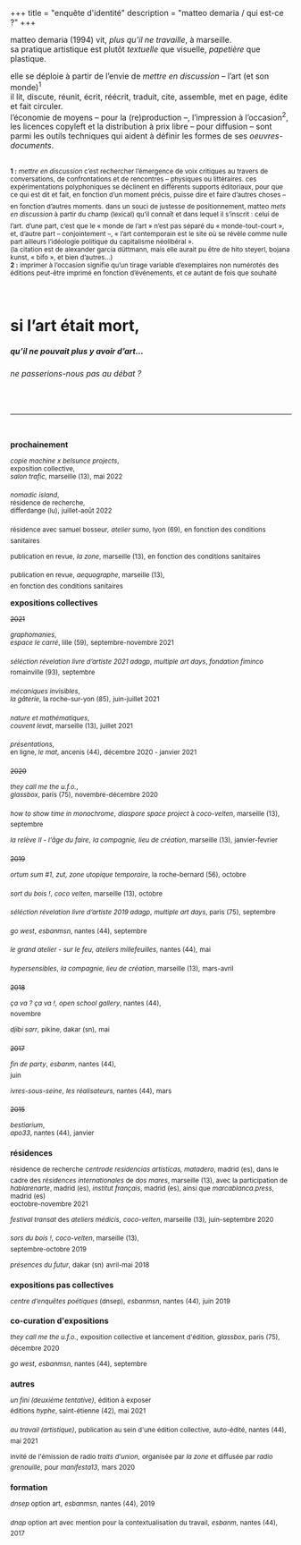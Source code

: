 +++
title = "enquête d'identité"
description = "matteo demaria / qui est-ce ?"
+++

matteo demaria (1994) vit, *plus qu’il ne travaille*, à marseille. </br>
sa pratique artistique est plutôt *textuelle* que visuelle, *papetière* que plastique.</br>

elle se déploie à partir de l’envie de *mettre en discussion* – l’art (et son monde)<sup>1</sup></br>
il lit, discute, réunit, écrit, réécrit, traduit, cite, assemble, met en page, édite et fait circuler.</br>
l’économie de moyens – pour la (re)production –, l’impression à l’occasion<sup>2</sup>, les licences copyleft et la distribution à prix libre – pour diffusion – sont parmi les outils techniques qui aident à définir les formes de ses *oeuvres-documents*.</br>
</br>

<sub>**1 :** *mettre en discussion* c’est rechercher l’émergence de voix critiques au travers de conversations, de confrontations et de rencontres – physiques ou littéraires.
ces expérimentations polyphoniques se déclinent en différents supports éditoriaux, pour que ce qui est dit et fait, en fonction d’un moment précis, puisse dire et faire d’autres choses – en fonction d’autres moments.</sub>
<sub>dans un souci de justesse de positionnement, matteo *mets en discussion* à partir du champ (lexical) qu’il connaît et dans lequel il s’inscrit : celui de l’art.</sub>
<sub>d’une part, c’est que le « monde de l’art » n’est pas séparé du « monde-tout-court », et, d’autre part – conjointement –, « l’art contemporain est le site où se révèle comme nulle part ailleurs l’idéologie politique du capitalisme néolibéral ».</sub></br>
<sub>(la citation est de alexander garcía düttmann, mais elle aurait pu être de hito steyerl, bojana kunst, « bifo », et bien d’autres…)</sub></br>
<sub>**2 :** imprimer à l’occasion signifie qu’un tirage variable d’exemplaires non numérotés des éditions peut-être imprimé en fonction d’événements, et ce autant de fois que souhaité</sub></br>

</br>

# si l’art était mort,
##### qu’il ne pouvait plus y avoir d’art…
###### ne passerions-nous pas au débat ?

</br>

***

</br>

**prochainement**

<sup>*copie machine x belsunce projects*,</sup></sup>  
<sup>exposition collective,</sup></sup>  
<sup>*salon trafic*, marseille (13),</sup>
<sup>mai 2022</sup>

<sup>*nomadic island*,</sup></sup>  
<sup>résidence de recherche,</sup></sup>  
<sup>differdange (lu),</sup>
<sup>juillet-août 2022</sup>

<sup>résidence avec samuel bosseur,</sup>
<sup>_atelier sumo_, lyon (69),</sup>
<sup>en fonction des conditions sanitaires</sup>

<sup>publication en revue,</sup>
<sup>_la zone_, marseille (13),</sup>
<sup>en fonction des conditions sanitaires</sup>

<sup>publication en revue,</sup>
<sup>_aequographe_, marseille (13),</sup>  
<sup>en fonction des conditions sanitaires</sup>

**expositions collectives**

<sup>~~2021~~</sup>

<sup>*graphomanies*,</sup>   
<sup>*espace le carré*, lille (59),</sup>
<sup>septembre-novembre 2021</sup>

<sup>_séléction révelation livre d’artiste 2021 adagp_,</sup>
<sup>_multiple art days_, *fondation fiminco* romainville (93),</sup>
<sup>septembre</sup>

<sup>*mécaniques invisibles*,</sup>   
<sup>*la gâterie*, la roche-sur-yon (85),</sup>
<sup>juin-juillet 2021</sup>

<sup>*nature et mathématiques*,</sup>   
<sup>*couvent levat*, marseille (13),</sup>
<sup>juillet 2021</sup>

<sup>*présentations*,</sup>  
<sup>en ligne, *le mat*, ancenis (44),</sup>
<sup>décembre 2020 - janvier 2021</sup>

<sup>~~2020~~</sup>

<sup>*they call me the u.f.o.*,</sup>   
<sup>*glassbox*, paris (75),</sup>
<sup>novembre-décembre 2020</sup>

<sup>_how to show time in monochrome_,</sup>
<sup>_diaspore space project_ à _coco-velten_, marseille (13),</sup>
<sup>septembre</sup>

<sup>_la relève II - l'âge du faire_,</sup>
<sup>_la compagnie, lieu de création_, marseille (13),</sup>
<sup>janvier-fevrier</sup>

<sup>~~2019~~</sup>

<sup>_ortum sum #1_,</sup>
<sup>_zut, zone utopique temporaire_, la roche-bernard (56),</sup>
<sup>octobre</sup>

<sup>_sort du bois !_,</sup>
<sup>_coco velten_, marseille (13),</sup>
<sup>octobre</sup>  

<sup>_séléction révelation livre d’artiste 2019 adagp_,</sup>
<sup>_multiple art days_, paris (75),</sup>
<sup>septembre</sup>

<sup>_go west_,</sup>
<sup>_esbanmsn_, nantes (44),</sup>
<sup>septembre</sup>

<sup>_le grand atelier - sur le feu_,</sup>
<sup>_ateliers millefeuilles_, nantes (44),</sup>
<sup>mai</sup>

<sup>_hypersensibles_,</sup>
<sup>_la compagnie, lieu de création_, marseille (13),</sup>
<sup>mars-avril</sup>

<sup>~~2018~~</sup>

<sup>_ça va ? ça va !_,</sup>
<sup>_open school gallery_, nantes (44),</sup>  
<sup>novembre</sup>

<sup>_djibi sarr_,</sup>
<sup>pikine, dakar (sn),</sup>
<sup>mai</sup>

<sup>~~2017~~</sup>

<sup>_fin de party_,</sup>
<sup>_esbanm_, nantes (44),</sup>  
<sup>juin</sup></sup>  

<sup>_ivres-sous-seine_,</sup>
<sup>_les réalisateurs_, nantes (44),</sup>
<sup>mars</sup>

<sup>~~2015~~</sup>

<sup>_bestiarium_,</sup>  
<sup>_apo33_, nantes (44),</sup>
<sup>janvier</sup>

**résidences**

<sup>résidence de recherche</sup>
<sup>_centrode residencias artistícas, matadero_, madrid (es), dans le cadre des _résidences internationales_ de _dos mares_, marseille (13), avec la participation de _hablarenarte_, madrid (es), _institut français_, madrid (es), ainsi que _marcablanca.press_, madrid (es)</sup>  
<sup>eoctobre-novembre 2021</sup>

<sup>_festival transat_ des _ateliers médicis_,</sup>
<sup>_coco-velten_, marseille (13),</sup>
<sup>juin-septembre 2020</sup>

<sup>_sors du bois !_,</sup>
<sup>_coco-velten_, marseille (13),</sup>  
<sup>septembre-octobre 2019</sup>  

<sup>_présences du futur_,</sup>
<sup>dakar (sn)</sup>
<sup>avril-mai 2018</sup>  

**expositions pas collectives**

<sup>_centre d’enquêtes poétiques_ (dnsep),</sup>
<sup>_esbanmsn_, nantes (44),</sup>
<sup>juin 2019</sup>

**co-curation d'expositions**

<sup>_they call me the u.f.o._,</sup>
<sup>exposition collective et lancement d'édition,</sup>
<sup>_glassbox_, paris (75),</sup>
<sup>décembre 2020</sup>

<sup>_go west_,</sup>
<sup>_esbanmsn_, nantes (44),</sup>
<sup>septembre</sup>  

**autres**

<sup>_un fini (deuxième tentative)_,</sup>
<sup>édition à exposer</sup>  
<sup>éditions _hyphe_, saint-étienne (42),</sup>
<sup>mai 2021</sup>

<sup>_au travail (artistique)_,</sup>
<sup>publication au sein d'une édition collective,</sup>
<sup>auto-édité, nantes (44),</sup>  
<sup>mai 2021</sup>

<sup>invité de l'émission de radio _traits d'union_,</sup>
<sup>organisée par _la zone_ et diffusée par _radio grenouille_,</sup>
<sup>pour _manifesta13_,</sup>
<sup>mars 2020</sup>

**formation**

<sup>_dnsep_ option art,</sup>
<sup>_esbanmsn_, nantes (44),</sup>
<sup>2019</sup>

<sup>_dnap_ option art avec mention pour la contextualisation du travail,</sup>
<sup>_esbanm_, nantes (44),</sup>
<sup>2017</sup>
